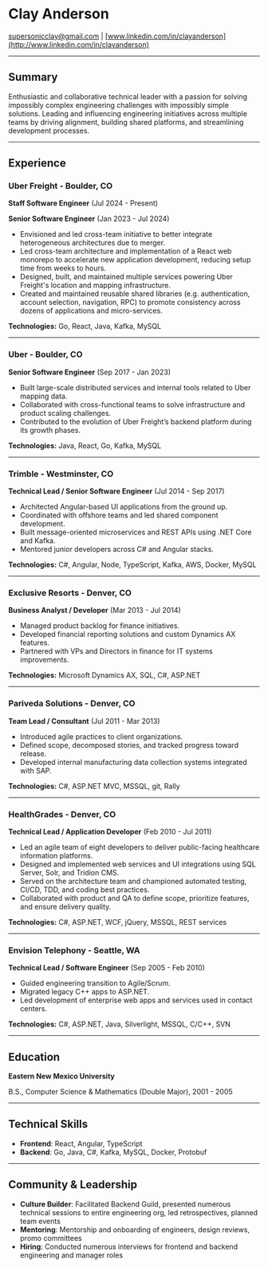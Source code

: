 # Clay Anderson

[supersonicclay@gmail.com](mailto:supersonicclay@gmail.com) | [www.linkedin.com/in/clayanderson](http://www.linkedin.com/in/clayanderson)

---

## Summary

Enthusiastic and collaborative technical leader with a passion for solving impossibly complex engineering challenges with impossibly simple solutions. Leading and influencing engineering initiatives across multiple teams by driving alignment, building shared platforms, and streamlining development processes.

---

## Experience

### Uber Freight - Boulder, CO

**Staff Software Engineer** (Jul 2024 - Present)

**Senior Software Engineer** (Jan 2023 - Jul 2024)

- Envisioned and led cross-team initiative to better integrate heterogeneous architectures due to merger.
- Led cross-team architecture and implementation of a React web monorepo to accelerate new application development, reducing setup time from weeks to hours.
- Designed, built, and maintained multiple services powering Uber Freight's location and mapping infrastructure.
- Created and maintained reusable shared libraries (e.g. authentication, account selection, navigation, RPC) to promote consistency across dozens of applications and micro-services.

**Technologies:** Go, React, Java, Kafka, MySQL

---

### Uber - Boulder, CO

**Senior Software Engineer** (Sep 2017 - Jan 2023)

- Built large-scale distributed services and internal tools related to Uber mapping data.
- Collaborated with cross-functional teams to solve infrastructure and product scaling challenges.
- Contributed to the evolution of Uber Freight’s backend platform during its growth phases.

**Technologies:** Java, React, Go, Kafka, MySQL

---

### Trimble - Westminster, CO

**Technical Lead / Senior Software Engineer** (Jul 2014 - Sep 2017)

- Architected Angular-based UI applications from the ground up.
- Coordinated with offshore teams and led shared component development.
- Built message-oriented microservices and REST APIs using .NET Core and Kafka.
- Mentored junior developers across C# and Angular stacks.

**Technologies:** C#, Angular, Node, TypeScript, Kafka, AWS, Docker, MySQL

---

### Exclusive Resorts - Denver, CO

**Business Analyst / Developer** (Mar 2013 - Jul 2014)

- Managed product backlog for finance initiatives.
- Developed financial reporting solutions and custom Dynamics AX features.
- Partnered with VPs and Directors in finance for IT systems improvements.

**Technologies:** Microsoft Dynamics AX, SQL, C#, ASP.NET

---

### Pariveda Solutions - Denver, CO

**Team Lead / Consultant** (Jul 2011 - Mar 2013)

- Introduced agile practices to client organizations.
- Defined scope, decomposed stories, and tracked progress toward release.
- Developed internal manufacturing data collection systems integrated with SAP.

**Technologies:** C#, ASP.NET MVC, MSSQL, git, Rally

---

### HealthGrades - Denver, CO

**Technical Lead / Application Developer** (Feb 2010 - Jul 2011)

- Led an agile team of eight developers to deliver public-facing healthcare information platforms.
- Designed and implemented web services and UI integrations using SQL Server, Solr, and Tridion CMS.
- Served on the architecture team and championed automated testing, CI/CD, TDD, and coding best practices.
- Collaborated with product and QA to define scope, prioritize features, and ensure delivery quality.

**Technologies:** C#, ASP.NET, WCF, jQuery, MSSQL, REST services

---

### Envision Telephony - Seattle, WA

**Technical Lead / Software Engineer** (Sep 2005 - Feb 2010)

- Guided engineering transition to Agile/Scrum.
- Migrated legacy C++ apps to ASP.NET.
- Led development of enterprise web apps and services used in contact centers.

**Technologies:** C#, ASP.NET, Java, Silverlight, MSSQL, C/C++, SVN

---

## Education

**Eastern New Mexico University**

B.S., Computer Science & Mathematics (Double Major), 2001 - 2005

---

## Technical Skills

- **Frontend**: React, Angular, TypeScript
- **Backend**: Go, Java, C#, Kafka, MySQL, Docker, Protobuf

---

## Community & Leadership

- **Culture Builder**: Facilitated Backend Guild, presented numerous technical sessions to entire engineering org, led retrospectives, planned team events
- **Mentoring**: Mentorship and onboarding of engineers, design reviews, promo committees
- **Hiring**: Conducted numerous interviews for frontend and backend engineering and manager roles
